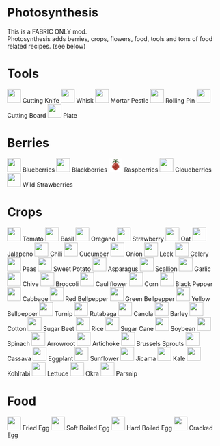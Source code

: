 # Photosynthesis
This is a FABRIC ONLY mod.<br />
Photosynthesis adds berries, crops, flowers, food, tools and tons of food related recipes. (see below)

# Tools
<img src="https://github.com/Zuiron/Photosynthesis/blob/master/src/main/resources/assets/photosynthesis/textures/item/cutting_knife.png?raw=true" width="32" height="32"> Cutting Knife
<img src="https://github.com/Zuiron/Photosynthesis/blob/master/src/main/resources/assets/photosynthesis/textures/item/whisk.png?raw=true" width="32" height="32"> Whisk
<img src="https://github.com/Zuiron/Photosynthesis/blob/master/src/main/resources/assets/photosynthesis/textures/item/mortar_pestle.png?raw=true" width="32" height="32"> Mortar Pestle
<img src="https://github.com/Zuiron/Photosynthesis/blob/master/src/main/resources/assets/photosynthesis/textures/item/rolling_pin.png?raw=true" width="32" height="32"> Rolling Pin
<img src="https://github.com/Zuiron/Photosynthesis/blob/master/src/main/resources/assets/photosynthesis/textures/item/cutting_board.png?raw=true" width="32" height="32"> Cutting Board
<img src="https://github.com/Zuiron/Photosynthesis/blob/master/src/main/resources/assets/photosynthesis/textures/item/plate.png?raw=true" width="32" height="32"> Plate

# Berries
<img src="https://github.com/Zuiron/Photosynthesis/blob/master/src/main/resources/assets/photosynthesis/textures/item/blueberries.png?raw=true" width="32" height="32"> Blueberries
<img src="https://github.com/Zuiron/Photosynthesis/blob/master/src/main/resources/assets/photosynthesis/textures/item/blackberries.png?raw=true" width="32" height="32"> Blackberries
<img src="https://github.com/Zuiron/Photosynthesis/blob/master/src/main/resources/assets/photosynthesis/textures/item/raspberries.png?raw=true" width="32" height="32"> Raspberries
<img src="https://github.com/Zuiron/Photosynthesis/blob/master/src/main/resources/assets/photosynthesis/textures/item/cloudberries.png?raw=true" width="32" height="32"> Cloudberries
<img src="https://github.com/Zuiron/Photosynthesis/blob/master/src/main/resources/assets/photosynthesis/textures/item/wild_strawberries.png?raw=true" width="32" height="32"> Wild Strawberries

# Crops
<img src="https://github.com/Zuiron/Photosynthesis/blob/master/src/main/resources/assets/photosynthesis/textures/item/tomato.png?raw=true" width="32" height="32"> Tomato
<img src="https://github.com/Zuiron/Photosynthesis/blob/master/src/main/resources/assets/photosynthesis/textures/item/basil.png?raw=true" width="32" height="32"> Basil
<img src="https://github.com/Zuiron/Photosynthesis/blob/master/src/main/resources/assets/photosynthesis/textures/item/oregano.png?raw=true" width="32" height="32"> Oregano
<img src="https://github.com/Zuiron/Photosynthesis/blob/master/src/main/resources/assets/photosynthesis/textures/item/strawberry.png?raw=true" width="32" height="32"> Strawberry
<img src="https://github.com/Zuiron/Photosynthesis/blob/master/src/main/resources/assets/photosynthesis/textures/item/oat.png?raw=true" width="32" height="32"> Oat
<img src="https://github.com/Zuiron/Photosynthesis/blob/master/src/main/resources/assets/photosynthesis/textures/item/jalapeno.png?raw=true" width="32" height="32"> Jalapeno
<img src="https://github.com/Zuiron/Photosynthesis/blob/master/src/main/resources/assets/photosynthesis/textures/item/chili.png?raw=true" width="32" height="32"> Chili
<img src="https://github.com/Zuiron/Photosynthesis/blob/master/src/main/resources/assets/photosynthesis/textures/item/cucumber.png?raw=true" width="32" height="32"> Cucumber
<img src="https://github.com/Zuiron/Photosynthesis/blob/master/src/main/resources/assets/photosynthesis/textures/item/onion.png?raw=true" width="32" height="32"> Onion
<img src="https://github.com/Zuiron/Photosynthesis/blob/master/src/main/resources/assets/photosynthesis/textures/item/leek.png?raw=true" width="32" height="32"> Leek
<img src="https://github.com/Zuiron/Photosynthesis/blob/master/src/main/resources/assets/photosynthesis/textures/item/celery.png?raw=true" width="32" height="32"> Celery
<img src="https://github.com/Zuiron/Photosynthesis/blob/master/src/main/resources/assets/photosynthesis/textures/item/peas.png?raw=true" width="32" height="32"> Peas
<img src="https://github.com/Zuiron/Photosynthesis/blob/master/src/main/resources/assets/photosynthesis/textures/item/sweet_potato.png?raw=true" width="32" height="32"> Sweet Potato
<img src="https://github.com/Zuiron/Photosynthesis/blob/master/src/main/resources/assets/photosynthesis/textures/item/asparagus.png?raw=true" width="32" height="32"> Asparagus
<img src="https://github.com/Zuiron/Photosynthesis/blob/master/src/main/resources/assets/photosynthesis/textures/item/scallion.png?raw=true" width="32" height="32"> Scallion
<img src="https://github.com/Zuiron/Photosynthesis/blob/master/src/main/resources/assets/photosynthesis/textures/item/garlic.png?raw=true" width="32" height="32"> Garlic
<img src="https://github.com/Zuiron/Photosynthesis/blob/master/src/main/resources/assets/photosynthesis/textures/item/chive.png?raw=true" width="32" height="32"> Chive
<img src="https://github.com/Zuiron/Photosynthesis/blob/master/src/main/resources/assets/photosynthesis/textures/item/broccoli.png?raw=true" width="32" height="32"> Broccoli
<img src="https://github.com/Zuiron/Photosynthesis/blob/master/src/main/resources/assets/photosynthesis/textures/item/cauliflower.png?raw=true" width="32" height="32"> Cauliflower
<img src="https://github.com/Zuiron/Photosynthesis/blob/master/src/main/resources/assets/photosynthesis/textures/item/corn.png?raw=true" width="32" height="32"> Corn
<img src="https://github.com/Zuiron/Photosynthesis/blob/master/src/main/resources/assets/photosynthesis/textures/item/black_pepper.png?raw=true" width="32" height="32"> Black Pepper
<img src="https://github.com/Zuiron/Photosynthesis/blob/master/src/main/resources/assets/photosynthesis/textures/item/cabbage.png?raw=true" width="32" height="32"> Cabbage
<img src="https://github.com/Zuiron/Photosynthesis/blob/master/src/main/resources/assets/photosynthesis/textures/item/red_bellpepper.png?raw=true" width="32" height="32"> Red Bellpepper
<img src="https://github.com/Zuiron/Photosynthesis/blob/master/src/main/resources/assets/photosynthesis/textures/item/green_bellpepper.png?raw=true" width="32" height="32"> Green Bellpepper
<img src="https://github.com/Zuiron/Photosynthesis/blob/master/src/main/resources/assets/photosynthesis/textures/item/yellow_bellpepper.png?raw=true" width="32" height="32"> Yellow Bellpepper
<img src="https://github.com/Zuiron/Photosynthesis/blob/master/src/main/resources/assets/photosynthesis/textures/item/turnip.png?raw=true" width="32" height="32"> Turnip
<img src="https://github.com/Zuiron/Photosynthesis/blob/master/src/main/resources/assets/photosynthesis/textures/item/rutabaga.png?raw=true" width="32" height="32"> Rutabaga
<img src="https://github.com/Zuiron/Photosynthesis/blob/master/src/main/resources/assets/photosynthesis/textures/item/canola.png?raw=true" width="32" height="32"> Canola
<img src="https://github.com/Zuiron/Photosynthesis/blob/master/src/main/resources/assets/photosynthesis/textures/item/barley.png?raw=true" width="32" height="32"> Barley
<img src="https://github.com/Zuiron/Photosynthesis/blob/master/src/main/resources/assets/photosynthesis/textures/item/cotton.png?raw=true" width="32" height="32"> Cotton
<img src="https://github.com/Zuiron/Photosynthesis/blob/master/src/main/resources/assets/photosynthesis/textures/item/sugarbeet.png?raw=true" width="32" height="32"> Sugar Beet
<img src="https://github.com/Zuiron/Photosynthesis/blob/master/src/main/resources/assets/photosynthesis/textures/item/rice.png?raw=true" width="32" height="32"> Rice
<img src="https://github.com/Zuiron/Photosynthesis/blob/master/src/main/resources/assets/photosynthesis/textures/block/sugarcane_crop_stage3.png?raw=true" width="32" height="32"> Sugar Cane
<img src="https://github.com/Zuiron/Photosynthesis/blob/master/src/main/resources/assets/photosynthesis/textures/item/soybean.png?raw=true" width="32" height="32"> Soybean
<img src="https://github.com/Zuiron/Photosynthesis/blob/master/src/main/resources/assets/photosynthesis/textures/item/spinach.png?raw=true" width="32" height="32"> Spinach
<img src="https://github.com/Zuiron/Photosynthesis/blob/master/src/main/resources/assets/photosynthesis/textures/item/arrowroot.png?raw=true" width="32" height="32"> Arrowroot
<img src="https://github.com/Zuiron/Photosynthesis/blob/master/src/main/resources/assets/photosynthesis/textures/item/artichoke.png?raw=true" width="32" height="32"> Artichoke
<img src="https://github.com/Zuiron/Photosynthesis/blob/master/src/main/resources/assets/photosynthesis/textures/item/brussels_sprouts.png?raw=true" width="32" height="32"> Brussels Sprouts
<img src="https://github.com/Zuiron/Photosynthesis/blob/master/src/main/resources/assets/photosynthesis/textures/item/cassava.png?raw=true" width="32" height="32"> Cassava
<img src="https://github.com/Zuiron/Photosynthesis/blob/master/src/main/resources/assets/photosynthesis/textures/item/eggplant.png?raw=true" width="32" height="32"> Eggplant
<img src="https://github.com/Zuiron/Photosynthesis/blob/master/src/main/resources/assets/photosynthesis/textures/item/sunflower.png?raw=true" width="32" height="32"> Sunflower
<img src="https://github.com/Zuiron/Photosynthesis/blob/master/src/main/resources/assets/photosynthesis/textures/item/jicama.png?raw=true" width="32" height="32"> Jicama
<img src="https://github.com/Zuiron/Photosynthesis/blob/master/src/main/resources/assets/photosynthesis/textures/item/kale.png?raw=true" width="32" height="32"> Kale
<img src="https://github.com/Zuiron/Photosynthesis/blob/master/src/main/resources/assets/photosynthesis/textures/item/kohlrabi.png?raw=true" width="32" height="32"> Kohlrabi
<img src="https://github.com/Zuiron/Photosynthesis/blob/master/src/main/resources/assets/photosynthesis/textures/item/lettuce.png?raw=true" width="32" height="32"> Lettuce
<img src="https://github.com/Zuiron/Photosynthesis/blob/master/src/main/resources/assets/photosynthesis/textures/item/okra.png?raw=true" width="32" height="32"> Okra
<img src="https://github.com/Zuiron/Photosynthesis/blob/master/src/main/resources/assets/photosynthesis/textures/item/parsnip.png?raw=true" width="32" height="32"> Parsnip

# Food
<img src="https://github.com/Zuiron/Photosynthesis/blob/master/src/main/resources/assets/photosynthesis/textures/item/fried_egg.png?raw=true" width="32" height="32"> Fried Egg
<img src="https://github.com/Zuiron/Photosynthesis/blob/master/src/main/resources/assets/photosynthesis/textures/item/soft_boiled_egg.png?raw=true" width="32" height="32"> Soft Boiled Egg
<img src="https://github.com/Zuiron/Photosynthesis/blob/master/src/main/resources/assets/photosynthesis/textures/item/hard_boiled_egg.png?raw=true" width="32" height="32"> Hard Boiled Egg
<img src="https://github.com/Zuiron/Photosynthesis/blob/master/src/main/resources/assets/photosynthesis/textures/item/cracked_egg.png?raw=true" width="32" height="32"> Cracked Egg